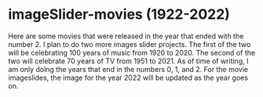# imageSlider-movies (1922-2022)

Here are some movies that were released in the year that ended with the number 2. I plan to do two more images slider projects. The first of the two will be celebrating 100 years of music from 1920 to 2020. The second of the two will celebrate 70 years of TV from 1951 to 2021. As of time of writing, I am only doing the years that end in the numbers 0, 1, and 2. For the movie imageslides, the image for the year 2022 will be updated as the year goes on.
